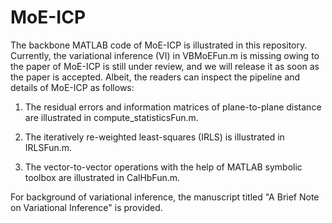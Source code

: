 # MoE-ICP

The backbone MATLAB code of MoE-ICP is illustrated in this repository. Currently, the variational inference (VI) in VBMoEFun.m is missing owing to the paper of MoE-ICP is still under review, and we will release it as soon as the paper is accepted. Albeit, the readers can inspect the pipeline and details of MoE-ICP as follows:

1. The residual errors and information matrices of plane-to-plane distance are illustrated in compute_statisticsFun.m.

2. The iteratively re-weighted least-squares (IRLS) is illustrated in IRLSFun.m.

3. The vector-to-vector operations with the help of MATLAB symbolic toolbox are illustrated in CalHbFun.m. 

For background of variational inference, the manuscript titled "A Brief Note on Variational Inference" is provided. 
